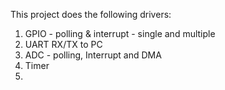 This project does the following drivers:
1) GPIO - polling & interrupt - single and multiple 
2) UART RX/TX to PC
3) ADC - polling, Interrupt and DMA
4) Timer
5) 